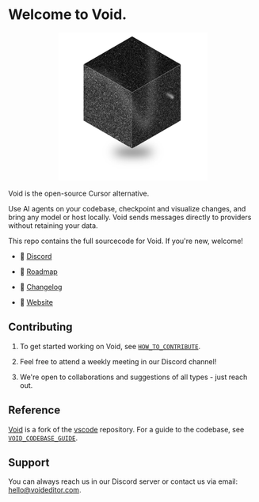 # Welcome to Void.

<div align="center">
	<img
		src="./src/vs/workbench/browser/parts/editor/media/slice_of_void.png"
	 	alt="Void Welcome"
		width="300"
	 	height="300"
	/>
</div>

Void is the open-source Cursor alternative.

Use AI agents on your codebase, checkpoint and visualize changes, and bring any model or host locally. Void sends messages directly to providers without retaining your data.

This repo contains the full sourcecode for Void. If you're new, welcome!

- 👋 [Discord](https://discord.gg/RSNjgaugJs)

- 🚙 [Roadmap](https://github.com/orgs/voideditor/projects/2)

- 📝 [Changelog](https://voideditor.com/changelog)

- 🧭 [Website](https://voideditor.com)

## Contributing

1. To get started working on Void, see [`HOW_TO_CONTRIBUTE`](https://github.com/voideditor/void/blob/main/HOW_TO_CONTRIBUTE.md).

2. Feel free to attend a weekly meeting in our Discord channel!

3. We're open to collaborations and suggestions of all types - just reach out.


## Reference

[Void](https://voideditor.com) is a fork of the [vscode](https://github.com/microsoft/vscode) repository. For a guide to the codebase, see [`VOID_CODEBASE_GUIDE`](https://github.com/voideditor/void/blob/main/VOID_CODEBASE_GUIDE.md).

## Support
You can always reach us in our Discord server or contact us via email: hello@voideditor.com.
